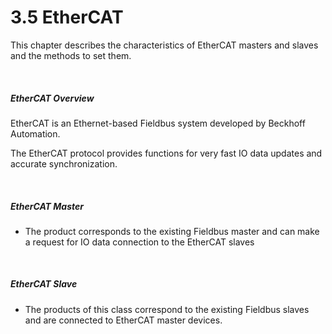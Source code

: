 ﻿# 3.5 EtherCAT

This chapter describes the characteristics of EtherCAT masters and slaves and the methods to set them.

<br>

##### EtherCAT Overview

EtherCAT is an Ethernet-based Fieldbus system developed by Beckhoff Automation.

The EtherCAT protocol provides functions for very fast IO data updates and accurate synchronization.

<br>

##### EtherCAT Master
   * The product corresponds to the existing Fieldbus master and can make a request for IO data connection to the EtherCAT slaves

<br>

##### EtherCAT Slave
   * The products of this class correspond to the existing Fieldbus slaves and are connected to EtherCAT master devices.
